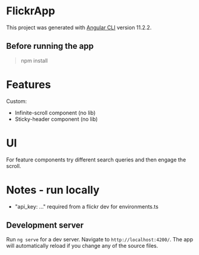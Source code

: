 # FlickrApp

This project was generated with [Angular CLI](https://github.com/angular/angular-cli) version 11.2.2.

## Before running the app

> npm install

# Features
Custom:
- Infinite-scroll component (no lib)
- Sticky-header component (no lib)

# UI
For feature components try different search queries and
then engage the scroll.

# Notes - run locally
 - "api_key: ..." required from a flickr dev for environments.ts

## Development server

Run `ng serve` for a dev server. Navigate to `http://localhost:4200/`. The app will automatically reload if you change any of the source files.


